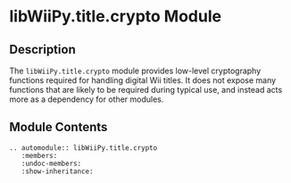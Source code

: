 # libWiiPy.title.crypto Module

## Description

The `libWiiPy.title.crypto` module provides low-level cryptography functions required for handling digital Wii titles. It does not expose many functions that are likely to be required during typical use, and instead acts more as a dependency for other modules.

## Module Contents

```{eval-rst}
.. automodule:: libWiiPy.title.crypto
   :members:
   :undoc-members:
   :show-inheritance:
```

